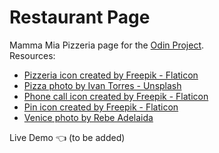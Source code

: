 # Restaurant Page
Mamma Mia Pizzeria page for the [Odin Project](https://www.theodinproject.com/lessons/node-path-javascript-restaurant-page).<br />
Resources:
* [Pizzeria icon created by Freepik - Flaticon](https://www.flaticon.com/free-icons/pizzeria)
* [Pizza photo by Ivan Torres - Unsplash](https://unsplash.com/@iavnt?utm_source=unsplash&utm_medium=referral&utm_content=creditCopyText)
* [Phone call icon created by Freepik - Flaticon](https://www.flaticon.com/free-icons/phone-call)
* [Pin icon created by Freepik - Flaticon](https://www.flaticon.com/free-icons/pin)
* [Venice photo by Rebe Adelaida](https://unsplash.com/@rrebba?utm_source=unsplash&utm_medium=referral&utm_content=creditCopyText)

Live Demo :point_left: (to be added)